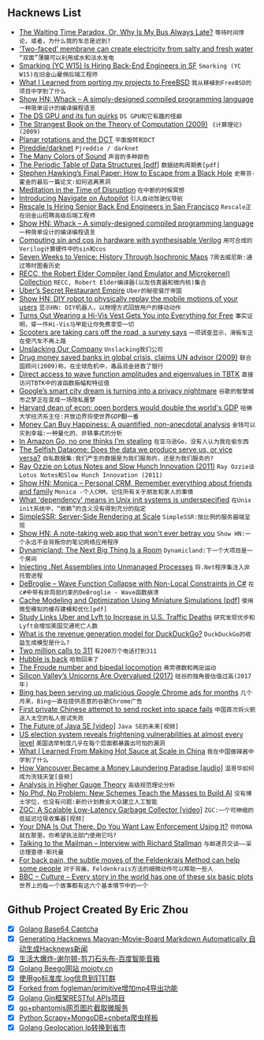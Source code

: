 ## Hacknews List


- [The Waiting Time Paradox, Or, Why Is My Bus Always Late?](http://jakevdp.github.io/blog/2018/09/13/waiting-time-paradox/)  `等待时间悖论，或者，为什么我的车总是迟到?`
- [‘Two-faced’ membrane can create electricity from salty and fresh water](http://www.sciencemag.org/news/2018/10/two-faced-membrane-can-create-electricity-nothing-salty-water)  `“双面”薄膜可以利用咸水和淡水发电`
- [Smarking (YC W15) Is Hiring Back-End Engineers in SF](https://www.smarking.com/careers)  `Smarking (YC W15)在旧金山雇佣后端工程师`
- [What I Learned from porting my projects to FreeBSD](https://github.com/shlomif/what-i-learned-from-porting-to-freebsd)  `我从移植到FreeBSD的项目中学到了什么`
- [Show HN: Whack – A simply-designed compiled programming language](https://github.com/onchere/whack)  `一种简单设计的编译编程语言`
- [The DS GPU and its fun quirks](http://melonds.kuribo64.net/comments.php?id=56)  `DS GPU和它有趣的怪癖`
- [The Strangest Book on the Theory of Computation (2009)](http://recursed.blogspot.com/2009/07/strangest-book-on-theory-of-computation.html)  `《计算理论》(2009)`
- [Planar rotations and the DCT](https://fgiesen.wordpress.com/2010/11/05/planar-rotations-and-the-dct/)  `平面旋转和DCT`
- [Pjreddie/darknet](https://github.com/pjreddie/darknet)  `Pjreddie / darknet`
- [The Many Colors of Sound](https://www.theatlantic.com/science/archive/2016/02/white-noise-sound-colors/462972/?single_page=true)  `声音的多种颜色`
- [The Periodic Table of Data Structures [pdf]](https://stratos.seas.harvard.edu/files/stratos/files/periodictabledatastructures.pdf)  `数据结构周期表[pdf]`
- [Stephen Hawking’s Final Paper: How to Escape from a Black Hole](https://www.nytimes.com/2018/10/23/science/stephen-hawking-final-paper.html)  `史蒂芬·霍金的最后一篇论文:如何逃离黑洞`
- [Meditation in the Time of Disruption](https://www.theringer.com/tech/2018/10/25/18010314/meditation-headspace-insight-timer-apps)  `在中断的时候冥想`
- [Introducing Navigate on Autopilot](https://www.tesla.com/blog/introducing-navigate-autopilot)  `引入自动驾驶仪导航`
- [Rescale Is Hiring Senior Back End Engineers in San Francisco](https://jobs.lever.co/rescale/ba8800d3-b0bd-40b0-8a72-887e27904553?lever-origin=applied&amp;lever-source%5B%5D=Hacker%20News)  `Rescale正在旧金山招聘高级后端工程师`
- [Show HN: Whack – A simply-designed compiled programming language](http://github.com/onchere/whack)  `一种简单设计的编译编程语言`
- [Computing sin and cos in hardware with synthesisable Verilog](http://kierdavis.com/cordic.html)  `用可合成的Verilog计算硬件中的sin和cos`
- [Seven Weeks to Venice: History Through Isochronic Maps](https://resobscura.blogspot.com/2018/10/seven-weeks-to-venice-history-through.html)  `7周去威尼斯:通过等时图看历史`
- [RECC, the Robert Elder Compiler (and Emulator and Microkernel) Collection](http://recc.robertelder.org/)  `RECC, Robert Elder编译器(以及仿真器和微内核)集合`
- [Uber’s Secret Restaurant Empire](https://www.bloomberg.com/news/articles/2018-10-24/uber-s-secret-empire-of-virtual-restaurants)  `Uber的秘密餐厅帝国`
- [Show HN: DIY robot to physically replay the mobile motions of your users](https://remotion.cs.brown.edu)  `显示HN: DIY机器人，以物理方式回放用户的移动动作`
- [Turns Out Wearing a Hi-Vis Vest Gets You into Everything for Free](https://www.vice.com/en_au/article/mgv4gn/chalecos-reflectantes-entrar-gratis)  `事实证明，穿一件Hi-Vis马甲能让你免费享受一切`
- [Scooters are taking cars off the road, a survey says](https://ggwash.org/view/69621/scooters-are-taking-cars-off-the-road-a-survey-says)  `一项调查显示，滑板车正在使汽车不再上路`
- [Unslacking Our Company](https://beberlei.de/2018/10/28/unslacking_tideways_company.html)  `Unslacking我们公司`
- [Drug money saved banks in global crisis, claims UN advisor (2009)](https://www.theguardian.com/global/2009/dec/13/drug-money-banks-saved-un-cfief-claims)  `联合国顾问(2009)称，在全球危机中，毒品资金拯救了银行`
- [Direct access to wave function amplitudes and eigenvalues in TBTK](http://second-tech.com/wordpress/index.php/2018/10/27/direct-access-to-wave-function-amplitudes-and-eigenvalues-in-tbtk/)  `直接访问TBTK中的波函数振幅和特征值`
- [Google’s smart city dream is turning into a privacy nightmare](https://www.engadget.com/2018/10/26/sidewalk-labs-ann-cavoukian-smart-city/)  `谷歌的智慧城市之梦正在变成一场隐私噩梦`
- [Harvard dean of econ: open borders would double the world&#39;s GDP](https://www.cato.org/publications/commentary/forget-wall-already-its-time-us-have-open-borders)  `哈佛大学经济系主任:开放边界将使世界GDP翻一番`
- [Money Can Buy Happiness: A quantified, non-anecdotal analysis](https://www.trackinghappiness.com/can-money-buy-happiness/)  `金钱可以买到幸福:一种量化的、非轶事式的分析`
- [In Amazon Go, no one thinks I&#39;m stealing](https://www.cnet.com/news/amazon-go-avoid-discrimination-shopping-commentary/)  `在亚马逊Go，没有人认为我在偷东西`
- [The Selfish Dataome: Does the data we produce serve us, or vice versa?](http://nautil.us/issue/65/in-plain-sight/the-selfish-dataome)  `自私数据集:我们产生的数据是为我们服务的，还是为我们服务的?`
- [Ray Ozzie on Lotus Notes and Slow Hunch Innovation (2011)](https://stevenberlinjohnson.com/ray-ozzie-on-lotus-notes-and-slow-hunch-innovation-5bb8c739111e)  `Ray Ozzie谈Lotus Notes和Slow Hunch Innovation (2011)`
- [Show HN: Monica – Personal CRM, Remember everything about friends and family](https://github.com/monicahq/monica)  `Monica -个人CRM，记住所有关于朋友和家人的事情`
- [What &#39;dependency&#39; means in Unix init systems is underspecified](https://utcc.utoronto.ca/~cks/space/blog/sysadmin/InitDependencyUnclear)  `在Unix init系统中，“依赖”的含义没有得到充分的指定`
- [SimpleSSR: Server-Side Rendering at Scale](https://www.simplessr.org/)  `SimpleSSR:按比例的服务器端呈现`
- [Show HN: A note-taking web app that won&#39;t ever betray you](https://noteto.me/)  `Show HN:一个永远不会背叛你的笔记网络应用程序`
- [Dynamicland: The Next Big Thing Is a Room](https://phenomenalworld.org/metaresearch/the-next-big-thing-is-a-room)  `Dynamicland:下一个大项目是一个房间`
- [Injecting .Net Assemblies into Unmanaged Processes](https://movaxbx.ru/2018/10/23/injecting-net-assemblies-into-unmanaged-processes/)  `将.Net程序集注入非托管进程`
- [DeBroglie – Wave Function Collapse with Non-Local Constraints in C#](https://boristhebrave.github.io/DeBroglie/)  `在c#中带有非局部约束的DeBroglie - Wave函数崩溃`
- [Cache Modeling and Optimization Using Miniature Simulations [pdf]](https://www.usenix.org/system/files/conference/atc17/atc17-waldspurger.pdf)  `使用微型模拟的缓存建模和优化[pdf]`
- [Study Links Uber and Lyft to Increase in U.S. Traffic Deaths](http://www.thedrive.com/tech/24493/study-links-uber-and-lyft-to-increase-in-u-s-traffic-deaths)  `研究发现优步和Lyft会增加美国交通死亡人数`
- [What is the revenue generation model for DuckDuckGo?](https://www.quora.com/What-is-the-revenue-generation-model-for-DuckDuckGo/answer/Gabriel-Weinberg?share=1)  `DuckDuckGo的收益生成模型是什么?`
- [Two million calls to 311](http://www.residentmar.io/2017/02/13/311.html)  `有200万个电话打到311`
- [Hubble is back](https://www.nasa.gov/feature/goddard/2018/update-on-the-hubble-space-telescope-safe-mode)  `哈勃回来了`
- [The Froude number and bipedal locomotion](https://paulispace.com/robotics/2018/10/26/froude.html)  `弗劳德数和两足运动`
- [Silicon Valley’s Unicorns Are Overvalued (2017)](https://www.gsb.stanford.edu/insights/silicon-valleys-unicorns-are-overvalued)  `硅谷的独角兽估值过高(2017年)`
- [Bing has been serving up malicious Google Chrome ads for months](https://www.forbes.com/sites/jasonevangelho/2018/10/27/stop-using-microsoft-edge-to-download-chrome-unless-you-want-malware/)  `几个月来，Bing一直在提供恶意的谷歌Chrome广告`
- [First private Chinese attempt to send rocket into space fails](https://www.theguardian.com/world/2018/oct/28/first-private-chinese-attempt-to-send-rocket-into-space-fails)  `中国首次将火箭送入太空的私人尝试失败`
- [The Future of Java SE [video]](https://www.youtube.com/watch?v=MFfTqUQxFTs)  `Java SE的未来[视频]`
- [US election system reveals frightening vulnerabilities at almost every level](https://www.vox.com/2018/10/25/18001684/2018-midterms-hacked-russia-election-security-voting)  `美国选举制度几乎在每个层面都暴露出可怕的漏洞`
- [What I Learned From Making Hot Sauce at Scale in China](https://medium.com/@jingtheory/what-i-learned-from-making-hot-sauce-at-scale-2cbb8ec709ba)  `我在中国做辣酱中学到了什么`
- [How Vancouver Became a Money Laundering Paradise [audio]](http://www.canadalandshow.com/podcast/how-vancouver-became-a-money-laundering-paradise/)  `温哥华如何成为洗钱天堂[音频]`
- [Analysis in Higher Gauge Theory](https://golem.ph.utexas.edu/category/2018/10/analysis_in_higher_gauge_theor.html)  `高级规范理论分析`
- [No Phd, No Problem: New Schemes Teach the Masses to Build AI](https://www.economist.com/business/2018/10/27/new-schemes-teach-the-masses-to-build-ai)  `没有博士学位，也没有问题:新的计划教会大众建立人工智能`
- [ZGC: A Scalable Low-Latency Garbage Collector [video]](https://www.youtube.com/watch?v=kF_r3GE3zOo)  `ZGC:一个可伸缩的低延迟垃圾收集器[视频]`
- [Your DNA Is Out There. Do You Want Law Enforcement Using It?](https://www.bloombergquint.com/businessweek/your-dna-is-out-there-do-you-want-law-enforcement-using-it)  `你的DNA就在那里。你希望执法部门使用它吗?`
- [Talking to the Mailman – Interview with Richard Stallman](https://newleftreview.org/II/113/richard-stallman-talking-to-the-mailman)  `与邮递员交谈——采访理查德·斯托曼`
- [For back pain, the subtle moves of the Feldenkrais Method can help some people](https://www.washingtonpost.com/national/health-science/a-different-way-to-relieve-years-of-back-pain/2018/09/27/f3e663f4-b505-11e8-a2c5-3187f427e253_story.html)  `对于背痛，Feldenkrais方法的细微动作可以帮助一些人`
- [BBC – Culture – Every story in the world has one of these six basic plots](http://www.bbc.com/culture/story/20180525-every-story-in-the-world-has-one-of-these-six-basic-plots)  `世界上的每一个故事都有这六个基本情节中的一个`

## Github Project Created By Eric Zhou

- [x] [Golang Base64 Captcha](https://github.com/mojocn/base64Captcha)
- [x] [Generating Hacknews Maoyan-Movie-Board Markdown Automatically 自动生成Hacknews新闻](https://github.com/dejavuzhou/md-genie)
- [x] [生活大爆炸-谢尔顿-剪刀石头布-百度智能音箱](https://github.com/mojocn/dueros-bang-game)
- [x] [Golang Beego网站 mojotv.cn](https://github.com/mojocn/www.mojotv.cn)
- [x] [使用go标准库,log信息到钉钉群](https://github.com/mojocn/dooger)
- [x] [Forked from fogleman/primitive增加mp4导出功能](https://github.com/mojocn/primitive)
- [x] [Golang Gin框架RESTful APIs项目](https://github.com/JJJJJJJerk/ezier-golang-web-api-framework)
- [x] [go+phantomjs网页图片截取微服务](https://github.com/mojocn/screen_shot)
- [x] [Python Scrapy+MongoDB+cnbeta爬虫样板](https://github.com/mojocn/scrapy_mongodb_boilerplate_cnbeta)
- [x] [Golang Geolocation Ip转换到省市](https://github.com/mojocn/ip2location)
